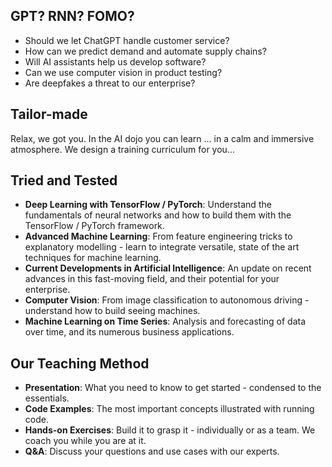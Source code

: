 ## GPT? RNN? FOMO?



- Should we let ChatGPT handle customer service?
- How can we predict demand and automate supply chains?
- Will AI assistants help us develop software?
- Can we use computer vision in product testing?
- Are deepfakes a threat to our enterprise?


## Tailor-made

Relax, we got you. In the AI dojo you can learn ... in a calm and immersive atmosphere. We design a training curriculum for you...


## Tried and Tested 

- **Deep Learning with TensorFlow / PyTorch**: Understand the fundamentals of neural networks and how to build them with the TensorFlow / PyTorch framework.
- **Advanced Machine Learning**: From feature engineering tricks to explanatory modelling - learn to integrate versatile, state of the art techniques for machine learning.
- **Current Developments in Artificial Intelligence**: An update on recent advances in this fast-moving field, and their potential for your enterprise.
- **Computer Vision**: From image classification to autonomous driving - understand how to build seeing machines.
- **Machine Learning on Time Series**: Analysis and forecasting of data over time, and its numerous business applications.


## Our Teaching Method

- **Presentation**: What you need to know to get started - condensed to the essentials.
- **Code Examples**: The most important concepts illustrated with running code.
- **Hands-on Exercises**: Build it to grasp it - individually or as a team. We coach you while you are at it.
- **Q&A**: Discuss your questions and use cases with our experts.
